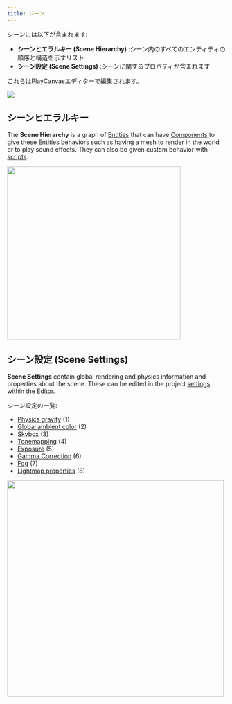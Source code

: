 ```yaml
---
title: シーン
---
```


シーンには以下が含まれます:

* **シーンヒエラルキー (Scene Hierarchy)** :シーン内のすべてのエンティティの順序と構造を示すリスト
* **シーン設定 (Scene Settings)** :シーンに関するプロパティが含まれます

これらはPlayCanvasエディターで編集されます。

![](/img/user-manual/scenes/scene-list.png)

## シーンヒエラルキー

The **Scene Hierarchy** is a graph of [Entities](entities) that can have [Components](components) to give these Entities behaviors such as having a mesh to render in the world or to play sound effects. They can also be given custom behavior with [scripts](../scripting).

<img loading="lazy" src="/img/user-manual/scenes/scene-hierarchy.png" width="400" />

## シーン設定 (Scene Settings)

**Scene Settings** contain global rendering and physics information and properties about the scene. These can be edited in the project [settings](settings) within the Editor.

シーン設定の一覧:

* [Physics gravity](settings#gravity) (1)
* [Global ambient color](settings#ambient-color) (2)
* [Skybox](settings#skybox) (3)
* [Tonemapping](settings#tonemapping) (4)
* [Exposure](settings#exposure) (5)
* [Gamma Correction](settings#gamma-correction) (6)
* [Fog](settings#fog) (7)
* [Lightmap properties](settings#lightmapping) (8)

<img loading="lazy" src="/img/user-manual/scenes/scene-settings.png" width="500" />
